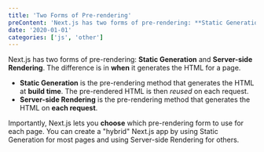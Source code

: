 ```yaml
---
title: 'Two Forms of Pre-rendering'
preContent: 'Next.js has two forms of pre-rendering: **Static Generation** and **Server-side Rendering**. The difference is in **when** it generates the HTML for a page.'
date: '2020-01-01'
categories: ['js', 'other']
---
```


Next.js has two forms of pre-rendering: **Static Generation** and **Server-side Rendering**. The difference is in **when** it generates the HTML for a page.

- **Static Generation** is the pre-rendering method that generates the HTML at **build time**. The pre-rendered HTML is then _reused_ on each request.
- **Server-side Rendering** is the pre-rendering method that generates the HTML on **each request**.

Importantly, Next.js lets you **choose** which pre-rendering form to use for each page. You can create a "hybrid" Next.js app by using Static Generation for most pages and using Server-side Rendering for others.